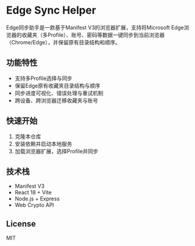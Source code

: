 # Edge Sync Helper

Edge同步助手是一款基于Manifest V3的浏览器扩展，支持将Microsoft Edge浏览器的收藏夹（多Profile）、账号、密码等数据一键同步到当前浏览器（Chrome/Edge），并保留原有目录结构和顺序。

## 功能特性
- 支持多Profile选择与同步
- 保留Edge原有收藏夹目录结构与顺序
- 同步进度可视化、错误处理与重试机制
- 跨设备、跨浏览器迁移收藏夹与账号

## 快速开始

1. 克隆本仓库
2. 安装依赖并启动本地服务
3. 加载浏览器扩展，选择Profile并同步

## 技术栈
- Manifest V3
- React 18 + Vite
- Node.js + Express
- Web Crypto API

## License
MIT 